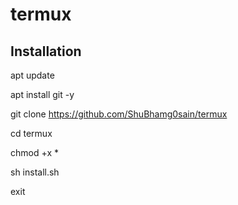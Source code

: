 # termux

## Installation

apt update

apt install git -y

git clone https://github.com/ShuBhamg0sain/termux

cd termux

chmod +x *

sh install.sh

exit
